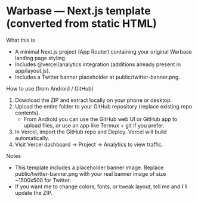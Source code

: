 Warbase — Next.js template (converted from static HTML)
======================================================

What this is
- A minimal Next.js project (App Router) containing your original Warbase landing page styling.
- Includes @vercel/analytics integration (additions already present in app/layout.js).
- Includes a Twitter banner placeholder at public/twitter-banner.png.

How to use (from Android / GitHub)
1. Download the ZIP and extract locally on your phone or desktop.
2. Upload the entire folder to your GitHub repository (replace existing repo contents).
   - From Android you can use the GitHub web UI or GitHub app to upload files, or use an app like Termux + git if you prefer.
3. In Vercel, import the GitHub repo and Deploy. Vercel will build automatically.
4. Visit Vercel dashboard → Project → Analytics to view traffic.

Notes
- This template includes a placeholder banner image. Replace public/twitter-banner.png with your real banner image of size ~1500x500 for Twitter.
- If you want me to change colors, fonts, or tweak layout, tell me and I'll update the ZIP.